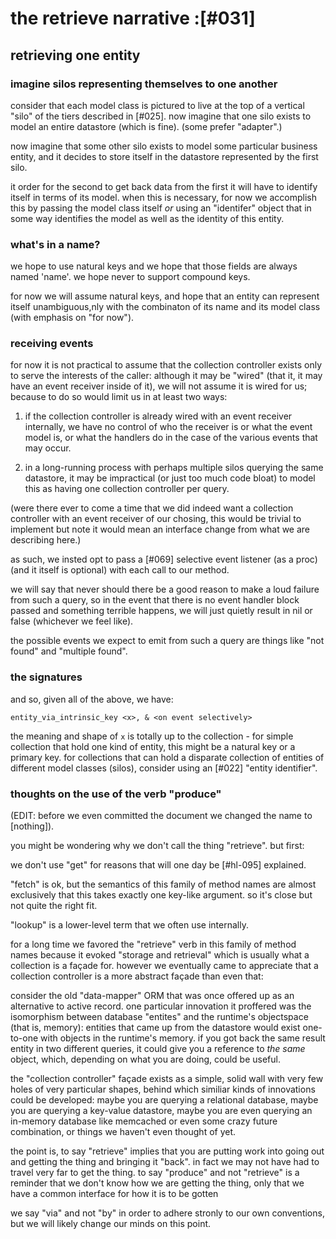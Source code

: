 # the retrieve narrative :[#031]


## retrieving one entity

### imagine silos representing themselves to one another

consider that each model class is pictured to live at the top of a vertical
"silo" of the tiers described in [#025]. now imagine that one silo exists to
model an entire datastore (which is fine). (some prefer "adapter".)

now imagine that some other silo exists to model some particular
business entity, and it decides to store itself in the datastore represented
by the first silo.

it order for the second to get back data from the first it will have to
identify itself in terms of its model. when this is necessary, for now
we accomplish this by passing the model class itself *or* using an
"identifer" object that in some way identifies the model as well as the
identity of this entity.


### what's in a name?

we hope to use natural keys and we hope that those fields are always named
'name'. we hope never to support compound keys.

for now we will assume natural keys, and hope that an entity can
represent itself unambiguous,nly with the combinaton of its name and its
model class (with emphasis on "for now").


### receiving events

for now it is not practical to assume that the collection controller
exists only to serve the interests of the caller: although it may be
"wired" (that it, it may have an event receiver inside of it), we will
not assume it is wired for us; because to do so would limit us in at
least two ways:

1) if the collection controller is already wired with an event receiver
internally, we have no control of who the receiver is or what the event
model is, or what the handlers do in the case of the various events that
may occur.

2) in a long-running process with perhaps multiple silos querying the
same datastore, it may be impractical (or just too much code bloat) to
model this as having one collection controller per query.

(were there ever to come a time that we did indeed want a collection
controller with an event receiver of our chosing, this would be
trivial to implement but note it would mean an interface change from
what we are describing here.)

as such, we insted opt to pass a [#069] selective event listener (as a
proc) (and it itself is optional) with each call to our method.

we will say that never should there be a good reason to make a loud
failure from such a query, so in the event that there is no event
handler block passed and something terrible happens, we will just
quietly result in nil or false (whichever we feel like).

the possible events we expect to emit from such a query are things like
"not found" and "multiple found".


### the signatures

and so, given all of the above, we have:

    entity_via_intrinsic_key <x>, & <on event selectively>

the meaning and shape of `x` is totally up to the collection - for simple
collection that hold one kind of entity, this might be a natural key or
a primary key. for collections that can hold a disparate collection of
entities of different model classes (silos), consider using an [#022]
"entity identifier".




### thoughts on the use of the verb "produce"

(EDIT: before we even committed the document we changed the name to
[nothing]).

you might be wondering why we don't call the thing "retrieve". but first:

we don't use "get" for reasons that will one day be [#hl-095] explained.

"fetch" is ok, but the semantics of this family of method names are almost
exclusively that this takes exactly one key-like argument. so it's close
but not quite the right fit.

"lookup" is a lower-level term that we often use internally.

for a long time we favored the "retrieve" verb in this family of method
names because it evoked "storage and retrieval" which is usually what a
collection is a façade for. however we eventually came to appreciate that
a collection controller is a more abstract façade than even that:

consider the old "data-mapper" ORM that was once offered up as an
alternative to active record. one particular innovation it proffered
was the isomorphism between database "entites" and the runtime's
objectspace (that is, memory): entities that came up from the datastore
would exist one-to-one with objects in the runtime's memory. if you got
back the same result entity in two different queries, it could give you
a reference to *the same* object, which, depending on what you are doing,
could be useful.

the "collection controller" façade exists as a simple, solid wall with
very few holes of very particular shapes, behind which similiar kinds
of innovations could be developed: maybe you are querying a relational
database, maybe you are querying a key-value datastore, maybe you are
even querying an in-memory database like memcached or even some crazy
future combination, or things we haven't even thought of yet.

the point is, to say "retrieve" implies that you are putting work into
going out and getting the thing and bringing it "back". in fact we may
not have had to travel very far to get the thing. to say "produce" and
not "retrieve" is a reminder that we don't know how we are getting the
thing, only that we have a common interface for how it is to be gotten

we say "via" and not "by" in order to adhere stronly to our own
conventions, but we will likely change our minds on this point.
